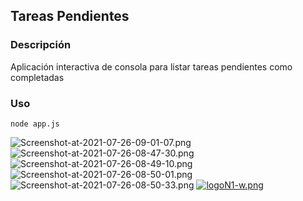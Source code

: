 ## Tareas Pendientes
### Descripción
Aplicación interactiva de consola para listar tareas pendientes como completadas
### Uso
```
node app.js
```
![Screenshot-at-2021-07-26-09-01-07.png](https://i.postimg.cc/0NPVP7b2/Screenshot-at-2021-07-26-09-01-07.png)
![Screenshot-at-2021-07-26-08-47-30.png](https://i.postimg.cc/FHxf5vjJ/Screenshot-at-2021-07-26-08-47-30.png)
![Screenshot-at-2021-07-26-08-49-10.png](https://i.postimg.cc/xdTX9ZRp/Screenshot-at-2021-07-26-08-49-10.png)
![Screenshot-at-2021-07-26-08-50-01.png](https://i.postimg.cc/6QjyqhbW/Screenshot-at-2021-07-26-08-50-01.png)
![Screenshot-at-2021-07-26-08-50-33.png](https://i.postimg.cc/qRNg3CW8/Screenshot-at-2021-07-26-08-50-33.png)
[![logoN1-w.png](https://i.postimg.cc/bvwkKP8Y/logoN1-w.png)](https://github.com/Hec98) 
